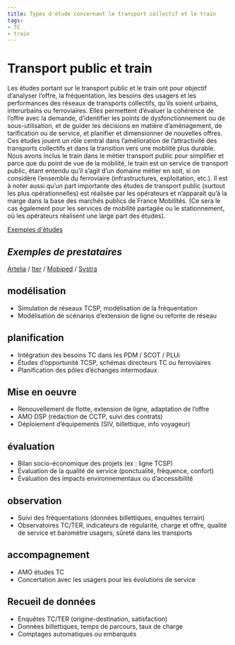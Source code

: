 ```yaml
---
title: Types d'étude concernant le transport collectif et le train
tags:
- TC
- train
---
```

# Transport public et train
Les études portant sur le transport public et le train ont pour objectif d’analyser l’offre, la fréquentation, les besoins des usagers et les performances des réseaux de transports collectifs, qu’ils soient urbains, interurbains ou ferroviaires. Elles permettent d’évaluer la cohérence de l’offre avec la demande, d’identifier les points de dysfonctionnement ou de sous-utilisation, et de guider les décisions en matière d’aménagement, de tarification ou de service, et planifier et dimensionner de nouvelles offres. Ces études jouent un rôle central dans l’amélioration de l’attractivité des transports collectifs et dans la transition vers une mobilité plus durable.
Nous avons inclus le train dans le métier transport public pour simplifier et parce que du point de vue de la mobilité, le train est un service de transport public, étant entendu qu’il s’agit d’un domaine métier en soit, si on considère l’ensemble du ferroviaire (infrastructures, exploitation, etc.).
Il est à noter aussi qu’un part importante des études de transport public (surtout les plus opérationnelles) est réalisée par les opérateurs et n’apparaît qu’à la marge dans la base des marchés publics de France Mobilités. (Ce sera le cas également pour les services de mobilité partagée ou le stationnement, où les opérateurs réalisent une large part des études).

[Exemples d'études](https://documentsmarches.francemobilites.fr/Search/?sort=score&sortOrder=desc&highlight=true&facet=true&r=1&f_type=DOCUMENT&f_property.FMCode.PublicContractClass.natureOfPrestations_string=Etude%20service&l_property.FMCode.PublicContractClass.natureOfPrestations_string=25&l_property.FMCode.PublicContractClass.metierIndex_string=60&text=transport%20public%20train&f_property.FMCode.PublicContractClass.metierIndex_string=Transport%20routier%20personne&f_property.FMCode.PublicContractClass.metierIndex_string=Transport%20en%20commun&f_property.FMCode.PublicContractClass.metierIndex_string=Transport%20TCSP&f_property.FMCode.PublicContractClass.metierIndex_string=Circulation%20ferroviaire&f_property.FMCode.PublicContractClass.metierIndex_string=Transport%20bus%20voie%20r%C3%A9serv%C3%A9e&f_property.FMCode.PublicContractClass.metierIndex_string=Transport%20ferroviaire%20de%20personne)
## _Exemples de prestataires_
[Artelia](https://www.arteliagroup.com/mobility/) / [Iter](https://iternet.org/nos-domaines-d-activite/developpement-et-contractualisation-des-transports-collectifs/) / [Mobiped](https://www.mobiped.com/) / [Systra](https://www.systra.com/type-market/planification-et-conseil/)

## modélisation
- Simulation de réseaux TCSP, modélisation de la fréquentation
- Modélisation de scénarios d’extension de ligne ou refonte de réseau

## planification
- Intégration des besoins TC dans les PDM / SCOT / PLUi
- Études d’opportunité TCSP, schémas directeurs TC ou ferroviaires
- Planification des pôles d’échanges intermodaux

## Mise en oeuvre
- Renouvellement de flotte, extension de ligne, adaptation de l’offre
- AMO DSP (rédaction de CCTP, suivi des contrats)
- Déploiement d’équipements (SIV, billettique, info voyageur)

## évaluation
- Bilan socio-économique des projets (ex : ligne TCSP)
- Évaluation de la qualité de service (ponctualité, fréquence, confort)
- Évaluation des impacts environnementaux ou d’accessibilité

## observation
- Suivi des fréquentations (données billettiques, enquêtes terrain)
- Observatoires TC/TER, indicateurs de régularité, charge et offre, qualité de service et baromètre usagers, sûreté dans les transports

## accompagnement
- AMO études TC
- Concertation avec les usagers pour les évolutions de service

## Recueil de données
- Enquêtes TC/TER (origine-destination, satisfaction)
- Données billettiques, temps de parcours, taux de charge
- Comptages automatiques ou embarqués
